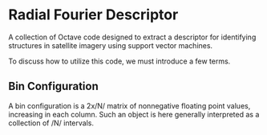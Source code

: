 # Radial Fourier Descriptor

A collection of Octave code designed to extract a descriptor for 
identifying structures in satellite imagery using support vector machines.

To discuss how to utilize this code, we must introduce a few terms.
## Bin Configuration
A bin configuration is a 2x/N/ matrix of nonnegative floating point values,
increasing in each column. Such an object is here generally interpreted as a collection
of /N/ intervals.
